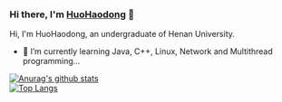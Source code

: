 ### Hi there, I'm [HuoHaodong](https://www.huohaodong.com/) 👋

Hi, I'm HuoHaodong, an undergraduate of Henan University.
- 🌱 I’m currently learning Java, C++, Linux, Network and Multithread programming...
 

[![Anurag's github stats](https://github-readme-stats.vercel.app/api?username=inf1nityhhd&count_private=true&show_icons=true)](https://github.com/anuraghazra/github-readme-stats)   
[![Top Langs](https://github-readme-stats.vercel.app/api/top-langs/?username=inf1nityhhd&layout=compact)](https://github.com/anuraghazra/github-readme-stats)  

